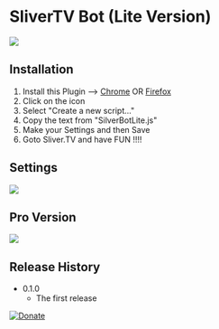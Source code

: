 # SliverTV Bot (Lite Version)

![](https://www2.pic-upload.de/img/36076127/Unbenannt-1.png)

## Installation

1. Install this Plugin --> [Chrome](https://chrome.google.com/webstore/detail/tampermonkey/dhdgffkkebhmkfjojejmpbldmpobfkfo?hl=hu) OR [Firefox](https://addons.mozilla.org/hu/firefox/addon/tampermonkey/)
2. Click on the icon
3. Select "Create a new script..."
4. Copy the text from "SilverBotLite.js"
5. Make your Settings and then Save
6. Goto Sliver.TV and have FUN !!!!

## Settings

![](https://www2.pic-upload.de/img/36076141/2.png)

## Pro Version

![](https://www2.pic-upload.de/img/36076132/Stats.png)

## Release History

* 0.1.0
    * The first release

[![Donate](https://img.shields.io/badge/Donate-PayPal-green.svg)](paypal.me/NickPablo)


<!-- Markdown link & img dfn's -->
[npm-image]: https://img.shields.io/npm/v/datadog-metrics.svg?style=flat-square
[npm-url]: https://npmjs.org/package/datadog-metrics
[npm-downloads]: https://img.shields.io/npm/dm/datadog-metrics.svg?style=flat-square
[travis-image]: https://img.shields.io/travis/dbader/node-datadog-metrics/master.svg?style=flat-square
[travis-url]: https://travis-ci.org/dbader/node-datadog-metrics
[wiki]: https://github.com/yourname/yourproject/wiki
